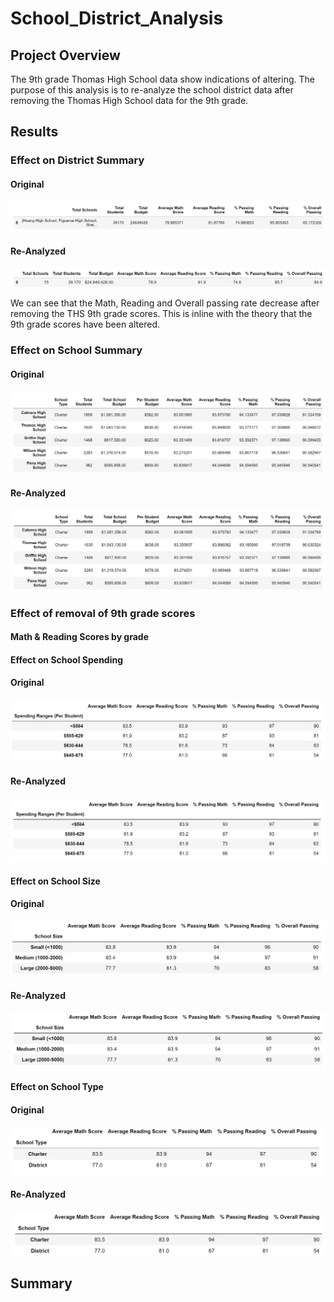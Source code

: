 # School_District_Analysis

## Project Overview
The 9th grade Thomas High School data show indications of altering. The purpose of this analysis is to re-analyze the school district data after removing the Thomas High School data for the 9th grade. 

## Results
### Effect on District Summary
#### Original 
![PCS_District_Summary](https://github.com/mayajaral/School_District_Analysis/blob/main/Resources/PCS_District_Summary.PNG)
#### Re-Analyzed
![PCSC_District_Summary](https://github.com/mayajaral/School_District_Analysis/blob/main/Resources/PCSC_District_Summary.PNG)

We can see that the Math, Reading and Overall passing rate decrease after removing the THS 9th grade scores. This is inline with the theory that the 9th grade scores have been altered.
### Effect on School Summary
#### Original 
![PCS_School_Summary_Top5](https://github.com/mayajaral/School_District_Analysis/blob/main/Resources/PCS_School_Summary_Top5.PNG)
#### Re-Analyzed
![PCSC_School_Summary_Top5](https://github.com/mayajaral/School_District_Analysis/blob/main/Resources/PCSC_School_Summary_Top5.PNG)
### Effect of removal of 9th grade scores

#### Math & Reading Scores by grade
#### Effect on School Spending
#### Original 
![PCS_School_Spending](https://github.com/mayajaral/School_District_Analysis/blob/main/Resources/PCS_School_Spending.PNG)
#### Re-Analyzed
![PCSC_School_Spending](https://github.com/mayajaral/School_District_Analysis/blob/main/Resources/PCSC_School_Spending.PNG)
#### Effect on School Size
#### Original 
![PCS_School_Size](https://github.com/mayajaral/School_District_Analysis/blob/main/Resources/PCS_School_Size.PNG)
#### Re-Analyzed
![PCSC_School_Size](https://github.com/mayajaral/School_District_Analysis/blob/main/Resources/PCSC_School_Size.PNG)
#### Effect on School Type
#### Original 
![PCS_School_Type](https://github.com/mayajaral/School_District_Analysis/blob/main/Resources/PCS_School_Type.PNG)
#### Re-Analyzed
![PCSC_School_Type](https://github.com/mayajaral/School_District_Analysis/blob/main/Resources/PCSC_School_Type.PNG)
## Summary

